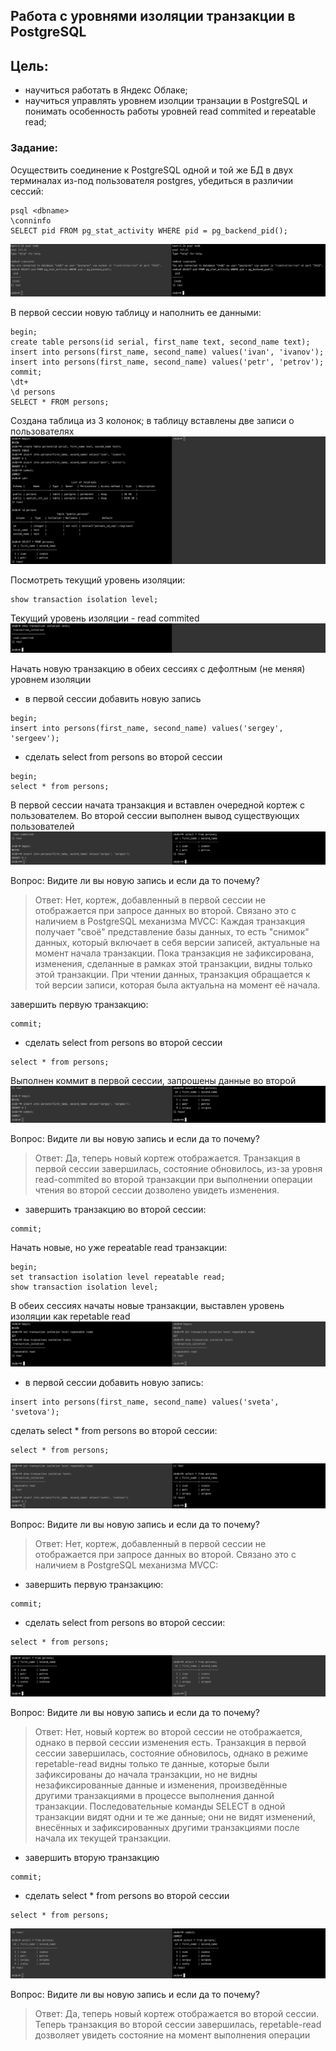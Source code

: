 ## Работа с уровнями изоляции транзакции в PostgreSQL

## Цель:
- научиться работать в Яндекс Облаке;
- научиться управлять уровнем изолции транзации в PostgreSQL и понимать особенность работы уровней read commited и repeatable read;


### Задание:
Осуществить соединение к PostgreSQL одной и той же БД в двух терминалах из-под пользователя postgres, убедиться в различии сессий:
~~~postgresql
psql <dbname>
\conninfo
SELECT pid FROM pg_stat_activity WHERE pid = pg_backend_pid();
~~~
![](./static/1.png)

В первой сессии новую таблицу и наполнить ее данными:
~~~postgresql
begin;
create table persons(id serial, first_name text, second_name text);
insert into persons(first_name, second_name) values('ivan', 'ivanov');
insert into persons(first_name, second_name) values('petr', 'petrov');
commit;
\dt+
\d persons
SELECT * FROM persons;
~~~
Создана таблица из 3 колонок; в таблицу вставлены две записи о пользователях
![](./static/2.png)

Посмотреть текущий уровень изоляции:
~~~postgresql
show transaction isolation level;
~~~
Текущий уровень изоляции - read commited
![](./static/3.png)

Начать новую транзакцию в обеих сессиях с дефолтным (не меняя) уровнем изоляции
- в первой сессии добавить новую запись
~~~postgresql
begin;
insert into persons(first_name, second_name) values('sergey', 'sergeev');
~~~
- сделать select from persons во второй сессии
~~~postgresql
begin;
select * from persons;
~~~
В первой сессии начата транзакция и вставлен очередной кортеж с пользователем. Во второй сессии выполнен вывод существующих пользователей
![](./static/4.png)

Вопрос: Видите ли вы новую запись и если да то почему?
> Ответ: Нет, кортеж, добавленный в первой сессии не отображается при запросе данных во второй. Связано это с наличием в PostgreSQL механизма MVCC:
> Каждая транзакция получает "своё" представление базы данных, то есть "снимок" данных, который включает в себя версии записей, актуальные на момент начала транзакции. 
> Пока транзакция не зафиксирована, изменения, сделанные в рамках этой транзакции, видны только этой транзакции.
> При чтении данных, транзакция обращается к той версии записи, которая была актуальна на момент её начала.

завершить первую транзакцию:
~~~postgresql
commit;
~~~
- сделать select from persons во второй сессии
~~~postgresql
select * from persons;
~~~
Выполнен коммит в первой сессии, запрошены данные во второй
![](./static/5.png)

Вопрос: Видите ли вы новую запись и если да то почему?
> Ответ: Да, теперь новый кортеж отображается. Транзакция в первой сессии завершилась, состояние обновилось, из-за уровня read-commited во второй транзакции при выполнении операции чтения во второй сессии дозволено увидеть изменения.

- завершить транзакцию во второй сессии:
~~~postgresql
commit;
~~~

Начать новые, но уже repeatable read транзакции:
~~~postgresql
begin;
set transaction isolation level repeatable read;
show transaction isolation level;
~~~
В обеих сессиях начаты новые транзакции, выставлен уровень изоляции как repetable read
![](./static/6.png)

- в первой сессии добавить новую запись:
~~~postgresql
insert into persons(first_name, second_name) values('sveta', 'svetova');
~~~

сделать select * from persons во второй сессии:
~~~postgresql
select * from persons;
~~~
![](./static/7.png)

Вопрос: Видите ли вы новую запись и если да то почему?
> Ответ: Нет, кортеж, добавленный в первой сессии не отображается при запросе данных во второй. Связано это с наличием в PostgreSQL механизма MVCC:

- завершить первую транзакцию:
~~~postgresql
commit;
~~~

- сделать select from persons во второй сессии:
~~~postgresql
select * from persons;
~~~
![](./static/8.png)

Вопрос: Видите ли вы новую запись и если да то почему?
> Ответ: Нет, новый кортеж во второй сессии не отображается, однако в первой сессии изменения есть. Транзакция в первой сессии завершилась, состояние обновилось, однако в режиме repetable-read видны только те данные, которые были зафиксированы до начала транзакции, но не видны незафиксированные данные и изменения, произведённые другими транзакциями в процессе выполнения данной транзакции.
> Последовательные команды SELECT в одной транзакции видят одни и те же данные; они не видят изменений, внесённых и зафиксированных другими транзакциями после начала их текущей транзакции.

- завершить вторую транзакцию
~~~postgresql
commit;
~~~

- сделать select * from persons во второй сессии
~~~postgresql
select * from persons;
~~~
![](./static/9.png)

Вопрос: Видите ли вы новую запись и если да то почему?
> Ответ: Да, теперь новый кортеж отображается во второй сессии. Теперь транзакция во второй сессии завершилась, repetable-read дозволяет увидеть состояние на момент выполнения операции